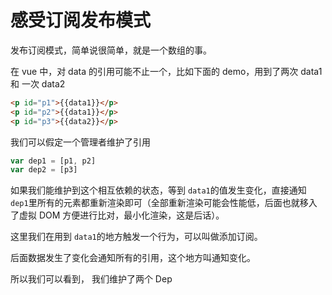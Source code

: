 # 感受订阅发布模式

发布订阅模式，简单说很简单，就是一个数组的事。

在 vue 中，对 data 的引用可能不止一个，比如下面的 demo，用到了两次 data1 和 一次 data2

```html
<p id="p1">{{data1}}</p>
<p id="p2">{{data1}}</p>
<p id="p3">{{data2}}</p>
```

我们可以假定一个管理者维护了引用

```js
var dep1 = [p1, p2]
var dep2 = [p3]
```

如果我们能维护到这个相互依赖的状态，等到 `data1`的值发生变化，直接通知 `dep1`里所有的元素都重新渲染即可（全部重新渲染可能会性能低，后面也就移入了虚拟 DOM 方便进行比对，最小化渲染，这是后话）。

这里我们在用到 `data1`的地方触发一个行为，可以叫做添加订阅。

后面数据发生了变化会通知所有的引用，这个地方叫通知变化。

所以我们可以看到， 我们维护了两个 Dep
